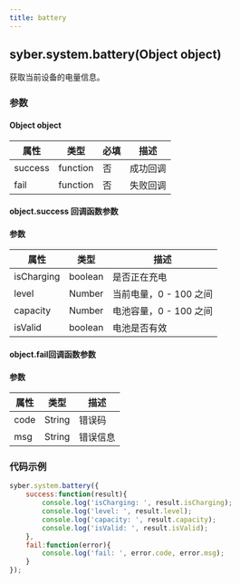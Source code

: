 ```yaml
---
title: battery
---
```


## syber.system.battery(Object object)

获取当前设备的电量信息。

<!-- 支持`Promise` 使用。 -->

### 参数

#### Object object

| 属性    | 类型     | 必填 | 描述                                                         |
| ------- | -------- | -------- | ------------------------------------------------------------ |
| success | function | 否       | 成功回调                                       |
| fail    | function | 否       | 失败回调                                       |


#### object.success 回调函数参数
#### 参数
| 属性           | 类型      | 描述                                 |
| -------------- | ------   | ------------------------------------|
| isCharging     | boolean  | 是否正在充电                          |
| level          | Number   | 当前电量，0 - 100 之间                 |
| capacity       | Number   | 电池容量，0 - 100 之间                 |
| isValid        | boolean  | 电池是否有效                          |

#### object.fail回调函数参数
#### 参数
| 属性 | 类型   | 描述     |
| ---- | ------ | -------- |
| code | String | 错误码   |
| msg  | String | 错误信息 |


### 代码示例
```js
syber.system.battery({
	success:function(result){
        console.log('isCharging: ', result.isCharging);
        console.log('level: ', result.level);
        console.log('capacity: ', result.capacity);
        console.log('isValid: ', result.isValid);
    },
    fail:function(error){
        console.log('fail: ', error.code, error.msg);
    }
});
```

